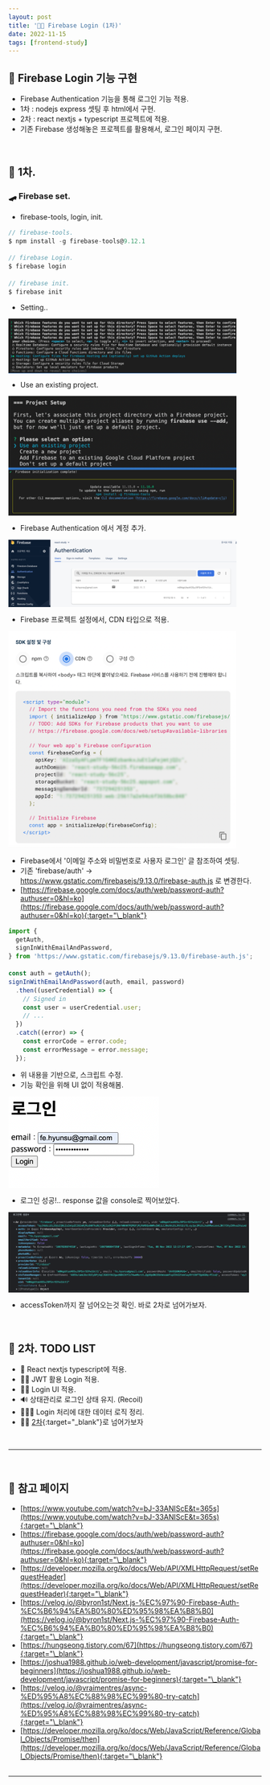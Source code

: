 ```yaml
---
layout: post
title: '🧑‍🚒 Firebase Login (1차)'
date: 2022-11-15
tags: [frontend-study]
---
```


## 🥮 Firebase Login 기능 구현

- Firebase Authentication 기능을 통해 로그인 기능 적용.
- 1차 : nodejs express 셋팅 후 html에서 구현.
- 2차 : react nextjs + typescript 프로젝트에 적용.
- 기존 Firebase 생성해놓은 프로젝트를 활용해서, 로그인 페이지 구현.

<br/>

## 🚵 1차.

### 🛹 Firebase set.

- firebase-tools, login, init.

```js
// firebase-tools.
$ npm install -g firebase-tools@9.12.1

// firebase Login.
$ firebase login

// firebase init.
$ firebase init
```

- Setting..

<img src="../assets/images/img_firebase_init.png" alt="" style="width:90%; max-width:700px; min-width:300px; vertical-align:top;" />

- Use an existing project.

<img src="../assets/images/img_firebase_set.png" alt="" style="width:90%; max-width:600px; min-width:300px; vertical-align:top;" />

<img src="../assets/images/img_firebase_set_end.png" alt="" style="width:90%; max-width:600px; min-width:300px; vertical-align:top;" />

- Firebase Authentication 에서 계정 추가.

<img src="../assets/images/post/img_20221108_01.png" alt="" style="width:90%; max-width:700px; min-width:300px; vertical-align:top;" />

- Firebase 프로젝트 설정에서, CDN 타입으로 적용.

<img src="../assets/images/post/img_20221108_02.png" alt="" style="width:90%; max-width:600px; min-width:300px; vertical-align:top;" />

- Firebase에서 '이메일 주소와 비밀번호로 사용자 로그인' 글 참조하여 셋팅.
- 기존 'firebase/auth' -> https://www.gstatic.com/firebasejs/9.13.0/firebase-auth.js 로 변경한다.
- [https://firebase.google.com/docs/auth/web/password-auth?authuser=0&hl=ko](https://firebase.google.com/docs/auth/web/password-auth?authuser=0&hl=ko){:target="\_blank"}

```jsx
import {
  getAuth,
  signInWithEmailAndPassword,
} from 'https://www.gstatic.com/firebasejs/9.13.0/firebase-auth.js';

const auth = getAuth();
signInWithEmailAndPassword(auth, email, password)
  .then((userCredential) => {
    // Signed in
    const user = userCredential.user;
    // ...
  })
  .catch((error) => {
    const errorCode = error.code;
    const errorMessage = error.message;
  });
```

- 위 내용을 기반으로, 스크립트 수정.
- 기능 확인을 위해 UI 없이 적용해봄.

<img src="../assets/images/post/img_20221108_03.png" alt="" style="width:90%; max-width:300px; min-width:200px; vertical-align:top;" />

- 로그인 성공!.. response 값을 console로 찍어보았다.

<img src="../assets/images/post/img_20221108_04.png" alt="" style="width:95%; max-width:800px; min-width:300px; vertical-align:top;" />

- accessToken까지 잘 넘어오는것 확인. 바로 2차로 넘어가보자.

<br/>

## 🧗 2차. TODO LIST

- 🧩 React nextjs typescript에 적용.
- 🧘‍♂️ JWT 활용 Login 적용.
- 🏄‍♀️ Login UI 적용.
- 🔊 상태관리로 로그인 상태 유지. (Recoil)
- 👩🏻‍🏫 Login 처리에 대한 데이터 로직 정리.
- 👨‍🎨 [2차](https://fe-hyunsu.github.io/Firebase-login){:target="\_blank"}로 넘어가보자

<br/>

---

<br/>

## 🎫 참고 페이지

- [https://www.youtube.com/watch?v=bJ-33ANIScE&t=365s](https://www.youtube.com/watch?v=bJ-33ANIScE&t=365s){:target="\_blank"}
- [https://firebase.google.com/docs/auth/web/password-auth?authuser=0&hl=ko](https://firebase.google.com/docs/auth/web/password-auth?authuser=0&hl=ko){:target="\_blank"}
- [https://developer.mozilla.org/ko/docs/Web/API/XMLHttpRequest/setRequestHeader](https://developer.mozilla.org/ko/docs/Web/API/XMLHttpRequest/setRequestHeader){:target="\_blank"}
- [https://velog.io/@byron1st/Next.js-%EC%97%90-Firebase-Auth-%EC%B6%94%EA%B0%80%ED%95%98%EA%B8%B0](https://velog.io/@byron1st/Next.js-%EC%97%90-Firebase-Auth-%EC%B6%94%EA%B0%80%ED%95%98%EA%B8%B0){:target="\_blank"}
- [https://hungseong.tistory.com/67](https://hungseong.tistory.com/67){:target="\_blank"}
- [https://joshua1988.github.io/web-development/javascript/promise-for-beginners](https://joshua1988.github.io/web-development/javascript/promise-for-beginners){:target="\_blank"}
- [https://velog.io/@vraimentres/async-%ED%95%A8%EC%88%98%EC%99%80-try-catch](https://velog.io/@vraimentres/async-%ED%95%A8%EC%88%98%EC%99%80-try-catch){:target="\_blank"}
- [https://developer.mozilla.org/ko/docs/Web/JavaScript/Reference/Global_Objects/Promise/then](https://developer.mozilla.org/ko/docs/Web/JavaScript/Reference/Global_Objects/Promise/then){:target="\_blank"}
  <br/><br/>

---
